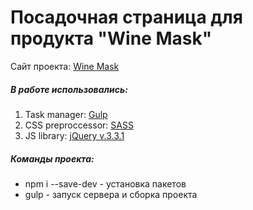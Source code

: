 # Посадочная страница для продукта "Wine Mask" #
Сайт проекта: [Wine Mask](http://adel-ismagilov.ru/projects/wine-mask/)
##### В работе использовались: #####
1. Task manager: [Gulp](https://gulpjs.com/)
2. CSS preproccessor: [SASS](http://sass-lang.com/)
3. JS library: [jQuery v.3.3.1](https://jquery.com/)

##### Команды проекта: ######
+ npm i --save-dev - установка пакетов
+ gulp - запуск сервера и сборка проекта

